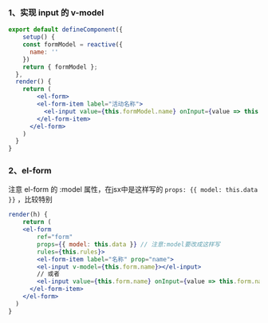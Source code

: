 ### 1、实现 input 的 v-model

```jsx
export default defineComponent({
	setup() {
   	const formModel = reactive({
      name: ''
    })
    return { formModel };
  },
  render() {
    return (
    	<el-form>
        <el-form-item label="活动名称">
          <el-input value={this.formModel.name} onInput={value => this.formModel.name = value}></el-input>
        </el-form-item>
      </el-form>
    )
  }
}
```



### 2、el-form

注意 el-form 的 :model 属性，在jsx中是这样写的 `props: {{ model: this.data }}` ，比较特别

```jsx
render(h) {
	return (
  	<el-form
    	ref="form"
    	props={{ model: this.data }} // 注意:model要改成这样写
  		rules={this.rules}>
    	<el-form-item label="名称" prop="name">
        <el-input v-model={this.form.name}></el-input>
        // 或者
        <el-input value={this.form.name} onInput={value => this.form.name = value}></el-input>
      </el-form-item>
    </el-form>
  )
}
```













